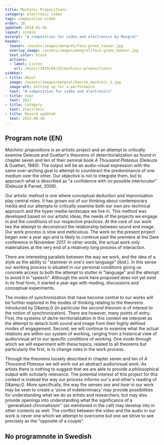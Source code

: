 ```yaml
---
title: Machinic Propositions
category: electronic video
tags: composition video
order: 18
updated: 2018-01-16
layout: single
excerpt: "A composition for video and electronics by Mongrel"
header:
  teaser: /assets/images/mongrel/face-green_teaser.jpg
  overlay_image: /assets/images/mongrel/face-green_banner.jpg
  text_color: black
  actions:
  - label: Listen
    url: /music/2019/04/25/machinic-propositions/
sidebar:
- title: About
  image: /assets/images/mongrel/henrik_machinic_1.jpg
  image-alt: Setting up for a performance
  text: "A composition for video and electronics"
- title: Year
  text: 2017
- title: Category
  text: electronic
- title: Record updated
  text: 2022-08-30
---
```

## Program note (EN)
<i>Machinic propositions</i> is an artistic project and an attempt to critically examine Deleuze and Guattari's theorems of deterritorialization as found in chapter seven and ten of their seminal book <i>A Thousand Plateaus</i> (Deleuze &amp; Guattari, 1980). The output will be an audio-visual expression with the same over-arching goal to attempt to counteract the predominance of one medium over the other. Our objective is not to integrate them, but to approach what is described as "a confidence with no possible interlocutor" (Deleuze &amp; Parnet, 2006).





Our artistic method is one where conceptual deduction and improvisation play central roles. It has grown out of our thinking about contemporary media and our attempts to critically examine both our own pro-technical approach and the hyper media-landscape we live in. 
This method was developed based on our artistic ideas, the needs of the projects we engage in and the conditions of our respective practices. At the core of our work lies the attempt to deconstruct the relationship between sound and image. Our work process is slow and meticulous. The work on the present project began over a year ago and is likely to continue past the premiere at the Dare conference in November 2017. In other words, the actual work only materializes at the very end of a relatively long process of interaction.





There are interesting parallels between the way we work, and the idea of a style as the ability to "stammer in one's own language" (ibid.). In this sense our working process is situated in our personal conditions giving us concrete access to both the attempt to stutter in "language" and the attempt to avoid it in "speech". Although the work here proposed does not yet exist in its final form, it started a year ago with reading, discussions and conceptual experiments. 





The modes of synchronization that have become central to our works will be further explored in the modes of thinking relating to the theorems introduced by D\&amp;G (in particular the <i>second theorem</i> is of interest to the notion of synchronization). There are however, many points of entry. First, the systems of de/re-territorialization in this context we interpret as the attempt to detach both sound and image from their highly defined modes of engagement. Second, we will continue to examine what the actual relations are within our system of working, ranging from a historical view of audio/visual art to our specific conditions of working. One mode through which we will experiment with these topics, related to all theorems but particularly the first, is to change roles in the work process. 





Through the theorems loosely described in chapter seven and ten of <i>A Thousand Plateaus</i> we will work out an abstract audio/visual work. As artists there is nothing to suggest that we are able to provide a philosophical output with scholarly relevance. The potential interest of this project for this context is instead the way our process informs our's and other's reading of D\&amp;G. More specifically, the way the senses <i>see</i> and <i>hear</i> in our work may be seen to create a ‘zone of indeterminacy’ may provide possibilities for understanding what we do as artists and researchers, but may also provide openings into understanding what the significance of a ``generalized chromatisism'' (as mentioned in the call) may develop into in other contexts as well. The conflict between the video and the audio in our work is never one which we attempt to overcome but one we strive to see precisely as the "opposite of a couple".



## No programnote in Swedish

